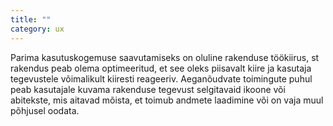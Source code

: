 ```yaml
---
title: ""
category: ux
---
```

Parima kasutuskogemuse saavutamiseks on oluline rakenduse töökiirus, st rakendus
peab olema optimeeritud, et see oleks piisavalt kiire ja kasutaja tegevustele
võimalikult kiiresti reageeriv. Aeganõudvate toimingute puhul peab kasutajale
kuvama rakenduse tegevust selgitavaid ikoone või abitekste, mis aitavad mõista,
et toimub andmete laadimine või on vaja muul põhjusel oodata.
